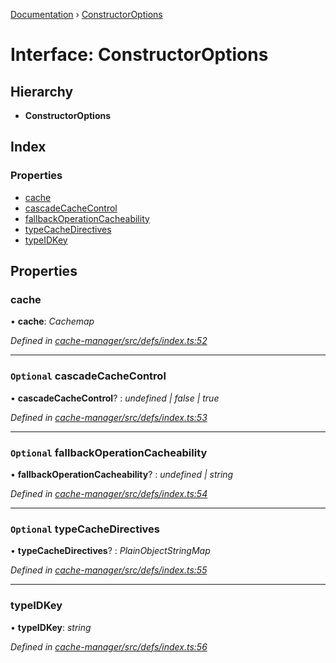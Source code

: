 [Documentation](../README.md) › [ConstructorOptions](constructoroptions.md)

# Interface: ConstructorOptions

## Hierarchy

* **ConstructorOptions**

## Index

### Properties

* [cache](constructoroptions.md#cache)
* [cascadeCacheControl](constructoroptions.md#optional-cascadecachecontrol)
* [fallbackOperationCacheability](constructoroptions.md#optional-fallbackoperationcacheability)
* [typeCacheDirectives](constructoroptions.md#optional-typecachedirectives)
* [typeIDKey](constructoroptions.md#typeidkey)

## Properties

###  cache

• **cache**: *Cachemap*

*Defined in [cache-manager/src/defs/index.ts:52](https://github.com/badbatch/graphql-box/blob/e94b582f/packages/cache-manager/src/defs/index.ts#L52)*

___

### `Optional` cascadeCacheControl

• **cascadeCacheControl**? : *undefined | false | true*

*Defined in [cache-manager/src/defs/index.ts:53](https://github.com/badbatch/graphql-box/blob/e94b582f/packages/cache-manager/src/defs/index.ts#L53)*

___

### `Optional` fallbackOperationCacheability

• **fallbackOperationCacheability**? : *undefined | string*

*Defined in [cache-manager/src/defs/index.ts:54](https://github.com/badbatch/graphql-box/blob/e94b582f/packages/cache-manager/src/defs/index.ts#L54)*

___

### `Optional` typeCacheDirectives

• **typeCacheDirectives**? : *PlainObjectStringMap*

*Defined in [cache-manager/src/defs/index.ts:55](https://github.com/badbatch/graphql-box/blob/e94b582f/packages/cache-manager/src/defs/index.ts#L55)*

___

###  typeIDKey

• **typeIDKey**: *string*

*Defined in [cache-manager/src/defs/index.ts:56](https://github.com/badbatch/graphql-box/blob/e94b582f/packages/cache-manager/src/defs/index.ts#L56)*
